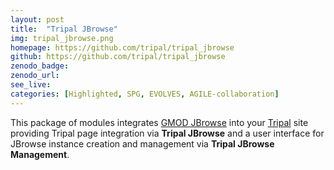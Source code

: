 ```yaml
---
layout: post
title:  "Tripal JBrowse"
img: tripal_jbrowse.png
homepage: https://github.com/tripal/tripal_jbrowse
github: https://github.com/tripal/tripal_jbrowse
zenodo_badge:
zenodo_url:
see_live:
categories: [Highlighted, SPG, EVOLVES, AGILE-collaboration]
---
```


This package of modules integrates [GMOD JBrowse](https://jbrowse.org/) into your [Tripal](http://tripal.info/) site providing Tripal page integration via **Tripal JBrowse** and a user interface for JBrowse instance creation and management via **Tripal JBrowse Management**.

